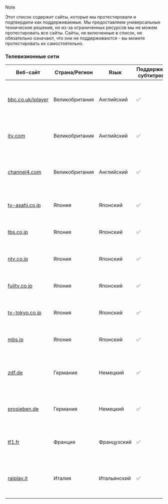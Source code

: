 > [!NOTE]
> Этот список содержит сайты, которые мы протестировали и подтвердили как поддерживаемые. Мы предоставляем универсальные технические решения, но из-за ограниченных ресурсов мы не можем протестировать все сайты. Сайты, не включенные в список, не обязательно означают, что они не поддерживаются - вы можете протестировать их самостоятельно.

### Телевизионные сети

| Веб-сайт                                                                  | Страна/Регион  | Язык        | Поддержка субтитров | Поддержка данмаку | Описание                                                         |
| ------------------------------------------------------------------------- | -------------- | ----------- | ------------------- | ----------------- | ---------------------------------------------------------------- |
| <a href="https://bbc.co.uk/iplayer" target="_blank">bbc.co.uk/iplayer</a> | Великобритания | Английский  | ✅                  | ❌                | Стриминговый сервис от британской вещательной корпорации BBC     |
| <a href="https://www.itv.com" target="_blank">itv.com</a>                 | Великобритания | Английский  | ✅                  | ❌                | Официальный сайт британской телекомпании ITV                     |
| <a href="https://www.channel4.com" target="_blank">channel4.com</a>       | Великобритания | Английский  | ✅                  | ❌                | Официальный сайт британской общественной телекомпании Channel 4  |
| <a href="https://www.tv-asahi.co.jp" target="_blank">tv-asahi.co.jp</a>   | Япония         | Японский    | ✅                  | ❌                | Официальный сайт японской телекомпании TV Asahi                  |
| <a href="https://www.tbs.co.jp" target="_blank">tbs.co.jp</a>             | Япония         | Японский    | ✅                  | ❌                | Официальный сайт японской телекомпании TBS                       |
| <a href="https://www.ntv.co.jp" target="_blank">ntv.co.jp</a>             | Япония         | Японский    | ✅                  | ❌                | Официальный сайт японской телекомпании NTV                       |
| <a href="https://www.fujitv.co.jp" target="_blank">fujitv.co.jp</a>       | Япония         | Японский    | ✅                  | ❌                | Официальный сайт японской телекомпании Fuji TV                   |
| <a href="https://www.tv-tokyo.co.jp" target="_blank">tv-tokyo.co.jp</a>   | Япония         | Японский    | ✅                  | ❌                | Официальный сайт японской телекомпании TV Tokyo                  |
| <a href="https://www.mbs.jp" target="_blank">mbs.jp</a>                   | Япония         | Японский    | ✅                  | ❌                | Официальный сайт японской телекомпании MBS                       |
| <a href="https://zdf.de" target="_blank">zdf.de</a>                       | Германия       | Немецкий    | ✅                  | ❌                | Официальный сайт немецкой общественной телекомпании ZDF          |
| <a href="https://prosieben.de" target="_blank">prosieben.de</a>           | Германия       | Немецкий    | ✅                  | ❌                | Официальный сайт немецкой телекомпании ProSieben                 |
| <a href="https://tf1.fr" target="_blank">tf1.fr</a>                       | Франция        | Французский | ✅                  | ❌                | Официальный сайт французской телекомпании TF1                    |
| <a href="https://raiplay.it" target="_blank">raiplay.it</a>               | Италия         | Итальянский | ✅                  | ❌                | Стриминговый сервис от итальянской общественной телекомпании Rai |
